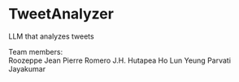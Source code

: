 # TweetAnalyzer
LLM that analyzes tweets


Team members: <br />
Roozeppe Jean Pierre
Romero J.H. Hutapea
Ho Lun Yeung
Parvati Jayakumar